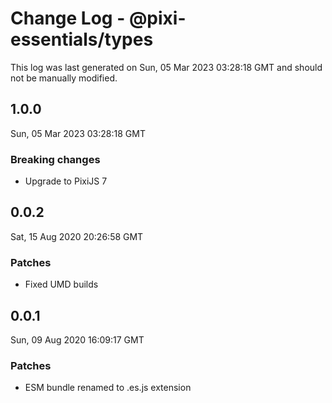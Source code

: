 # Change Log - @pixi-essentials/types

This log was last generated on Sun, 05 Mar 2023 03:28:18 GMT and should not be manually modified.

## 1.0.0
Sun, 05 Mar 2023 03:28:18 GMT

### Breaking changes

- Upgrade to PixiJS 7

## 0.0.2
Sat, 15 Aug 2020 20:26:58 GMT

### Patches

- Fixed UMD builds

## 0.0.1
Sun, 09 Aug 2020 16:09:17 GMT

### Patches

- ESM bundle renamed to .es.js extension

